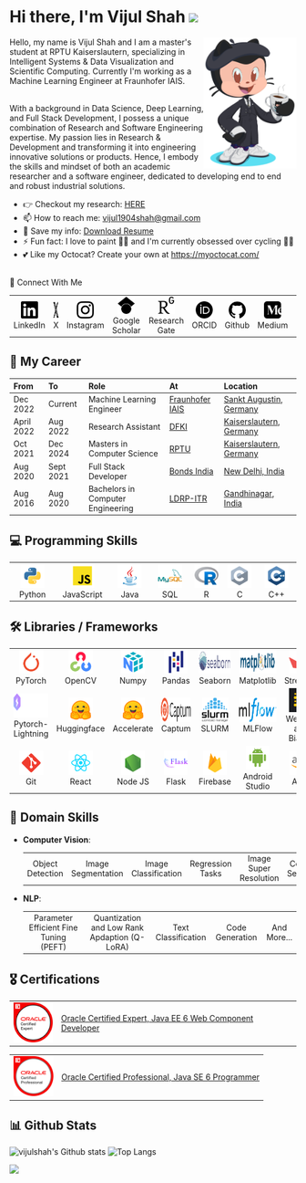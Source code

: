 <!-- ## Hi there 👋 -->

<h1 align="left">Hi there, I'm Vijul Shah <img
src="https://github.com/blackcater/blackcater/raw/main/images/Hi.gif" height="32" /></h1>

<img align='right' src="./media/octocat.png" height="230" />
Hello, my name is Vijul Shah and I am a master's student at RPTU Kaiserslautern, specializing in Intelligent Systems & Data Visualization and Scientific Computing.
Currently I'm working as a Machine Learning Engineer at Fraunhofer IAIS.<br><br>

With a background in Data Science, Deep Learning, and Full Stack Development, I possess a unique combination of Research and Software Engineering expertise. My passion lies in Research & Development and transforming it into engineering innovative solutions or products. Hence, I embody the skills and mindset of both an academic researcher and a software engineer, dedicated to developing end to end and robust industrial solutions.

- 👉 Checkout my research: <a href="https://vijulshah.github.io/" target="_blank">HERE</a><br>
- 📫 How to reach me: <a href="mailto:vijul1904shah@gmail.com" target="_blank">vijul1904shah@gmail.com</a><br>
- 📝 Save my info: <a href="https://github.com/vijulshah/vijulshah/blob/main/media/Vijul_Resume.pdf" target="_blank">Download Resume</a><br>
- ⚡ Fun fact: I love to paint 👨‍🎨 and I'm currently obsessed over cycling 🚴‍♂️<br>
- 💕 Like my Octocat? Create your own at <a href="https://myoctocat.com/" target="_blank">https://myoctocat.com/</a><br><br>
  
🔗 Connect With Me
<table>
  <tr>
    <td align="center" width="48">
      <a href="https://www.linkedin.com/in/vijul-shah-38a774168/" target="_blank">
        <img src="./media/linkedin.svg" alt="LinkedIn" height="30px"/>
      </a>
      <br>LinkedIn
    </td>
    <td align="center" width="48">
      <a href="https://twitter.com/vijul_19" target="_blank">
        <img src="./media/x.svg" alt="X" height="30px"/>
      </a>
      <br>X
    </td>
    <td align="center" width="48">
      <a href="https://instagram.com/https://www.instagram.com/vijul_shah/" target="_blank">
        <img src="./media/instagram.svg" alt="instagram" height="30px"/>
      </a>
      <br>Instagram
    </td>
    <td align="center" width="48">
      <a href="https://scholar.google.com/citations?user=-1r-QeMAAAAJ&hl" target="_blank">
        <img src="./media/googlescholar.svg" alt="googlescholar" height="30px"/>
      </a>
      <br>Google Scholar
    </td>
    <td align="center" width="48">
      <a href="https://www.researchgate.net/profile/Vijul-Shah-2" target="_blank">
        <img src="./media/researchgate.svg" alt="researchgate" height="30px"/>
      </a>
      <br>Research Gate
    </td>
    <td align="center" width="48">
      <a href="https://orcid.org/0009-0008-5174-0793" target="_blank">
        <img src="./media/orcid.svg" alt="orcid" height="30px"/>
      </a>
      <br>ORCID
    </td>
    <td align="center" width="48">
      <a href="https://github.com/vijulshah" target="_blank">
        <img src="./media/github.svg" alt="github" height="30px"/>
      </a>
      <br>Github
    </td>
    <td align="center" width="48">
      <a href="https://medium.com/@vijulshah" target="_blank">
        <img src="./media/medium.svg" alt="medium" height="30px"/>
      </a>
      <br>Medium
    </td>
    <td align="center" width="48">
      <a href="https://www.kaggle.com/vijuls" target="_blank">
        <img src="./media/kaggle.svg" alt="kaggle" height="30px"/>
      </a>
      <br>Kaggle
    </td>
    <td align="center" width="48">
      <a href="https://huggingface.co/vijulshah" target="_blank">
        <img src="./media/huggingface.svg" alt="huggingface" height="30px"/>
      </a>
      <br>Hugging Face
    </td>
  </tr>
</table>

<!-- <p style="align: left">
  <a href="https://www.linkedin.com/in/vijul-shah-38a774168/" target="blank"><img align="center" src="https://raw.githubusercontent.com/rahuldkjain/github-profile-readme-generator/master/src/images/icons/Social/linked-in-alt.svg" alt="vijulshah-linkedin" height="25px" /></a>
  <a href="https://x.com/vijul_19" target="blank"><img align="center" src="https://raw.githubusercontent.com/rahuldkjain/github-profile-readme-generator/master/src/images/icons/Social/twitter.svg" alt="vijulshah-x" height="25px" /></a>
  <a href="https://www.kaggle.com/vijuls" target="blank"><img align="center" src="https://raw.githubusercontent.com/rahuldkjain/github-profile-readme-generator/master/src/images/icons/Social/kaggle.svg" alt="vijulshah-kaggle" height="25px" /></a>
  <a href="https://medium.com/@vijulshah" target="blank"><img align="center" src="https://raw.githubusercontent.com/rahuldkjain/github-profile-readme-generator/master/src/images/icons/Social/medium.svg" alt="vijulshah-medium" height="25px" /></a>
  <a href="/vijul_shah" target="blank"><img align="center" src="https://raw.githubusercontent.com/rahuldkjain/github-profile-readme-generator/master/src/images/icons/Social/instagram.svg" alt="vijulshah-instagram" height="25px" /></a>
  <a href="https://scholar.google.com/citations?user=-1r-QeMAAAAJ&hl" target="blank"><img align="center" src="https://raw.githubusercontent.com/rahuldkjain/github-profile-readme-generator/master/src/images/icons/Social/scholar-google.svg" alt="vijulshah-google-scholar" height="25px" /></a>
  <a href="https://www.researchgate.net/profile/Vijul-Shah-2" target="blank"><img align="center" src="https://raw.githubusercontent.com/rahuldkjain/github-profile-readme-generator/master/src/images/icons/Social/researchgate.svg" alt="vijulshah-researchgate" height="25px" /></a>
  <a href="https://orcid.org/0009-0008-5174-0793" target="blank"><img align="center" src="https://raw.githubusercontent.com/rahuldkjain/github-profile-readme-generator/master/src/images/icons/Social/orc-id.svg" alt="vijulshah-orc-id" height="25px" /></a>
</p> -->

<!-- <img align='right' src='https://octodex.github.com/images/hula_loop_octodex03.gif' width='200'> -->

## 💼 My Career
| From | To | Role | At | Location
|:------- |:--------|:----------------------------------------|:-----------------------------------------------------------------|:----------------|
| Dec 2022 | Current | Machine Learning Engineer |[Fraunhofer IAIS](https://www.iais.fraunhofer.de/) | [Sankt Augustin, Germany](https://g.co/kgs/hxXM6rx)
| April 2022 | Aug 2022 | Research Assistant |[DFKI](https://www.dfki.de/web/) | [Kaiserslautern, Germany](https://g.co/kgs/N6JHi2E)
| Oct 2021 | Dec 2024 | Masters in Computer Science |[RPTU](https://rptu.de/) | [Kaiserslautern, Germany](https://g.co/kgs/N6JHi2E)
| Aug 2020 | Sept 2021 | Full Stack Developer |[Bonds India](https://www.bondsindia.com/) | [New Delhi, India](https://g.co/kgs/kSk798v)
| Aug 2016 | Aug 2020 | Bachelors in Computer Engineering |[LDRP-ITR](https://www.ldrp.ac.in/) | [Gandhinagar, India](https://g.co/kgs/8gc6rHm)


## 💻 Programming Skills

<table>
  <tr>
    <td align="center" width="96">
      <img src="./media/python.svg" alt="Python" height="42px"/>
      <br>Python
    </td>
    <td align="center" width="96">
      <img src="./media/javascript.svg" alt="JavaScript" height="42px"/>
      <br>JavaScript
    </td>
    <td align="center" width="96">
      <img src="./media/java.svg" alt="Java" height="42px"/>
      <br>Java
    </td>
    <td align="center" width="96">
      <img src="./media/sql.svg" alt="SQL" height="42px"/>
      <br>SQL
    </td>
    <td align="center" width="96">
      <img src="./media/r.svg" alt="R" height="42px"/>
      <br>R
    </td>
    <td align="center" width="96">
      <img src="./media/c.svg" alt="C" height="42px"/>
      <br>C
    </td>
    <td align="center" width="96">
      <img src="./media/c++.svg" alt="C++" height="42px"/>
      <br>C++
    </td>
  </tr>
</table>

## 🛠️ Libraries / Frameworks

<table>
  <tr>
    <td align="center" width="96">
      <img src="./media/pytorch.svg" alt="pytorch" height="42px"/>
      <br>PyTorch
    </td>
    <td align="center" width="96">
      <img src="./media/opencv.svg" alt="OpenCV" height="42px"/>
      <br>OpenCV
    </td>
    <td align="center" width="96">
      <img src="./media/numpy.svg" alt="Numpy" height="42px"/>
      <br>Numpy
    </td>
    <td align="center" width="96">
      <img src="./media/pandas.svg" alt="Pandas" height="42px"/>
      <br>Pandas
    </td>
    <td align="center" width="96">
      <img src="./media/seaborn.svg" alt="Seaborn" height="42px"/>
      <br>Seaborn
    </td>
    <td align="center" width="96">
      <img src="./media/matplotlib.svg" alt="Matplotlib" height="42px"/>
      <br>Matplotlib
    </td>
    <td align="center" width="96">
      <img src="./media/streamlit.svg" alt="Streamlit" height="42px"/>
      <br>Streamlit
    </td>
  </tr>
  <tr>
    <td align="center" width="96">
      <img src="./media/pytorch-lightning.svg" alt="Pytorch-Lightning" height="42px"/>
      <br>Pytorch-Lightning
    </td>
    <td align="center" width="96">
      <img src="./media/hugging-face.svg" alt="Huggingface" height="42px"/>
      <br>Huggingface
    </td>
    <td align="center" width="96">
      <img src="./media/hugging-face.svg" alt="Accelerate" height="42px"/>
      <br>Accelerate
    </td>
    <td align="center" width="96">
      <img src="./media/captum.svg" alt="Captum" height="42px"/>
      <br>Captum
    </td>
    <td align="center" width="96">
      <img src="./media/slurm.svg" alt="SLURM" height="42px"/>
      <br>SLURM
    </td>
    <td align="center" width="96">
      <img src="./media/mlflow.png" alt="MLFlow" height="42px"/>
      <br>MLFlow
    </td>
    <td align="center" width="96">
      <img src="./media/wnb.svg" alt="WnB" height="42px"/>
      <br>Weights and Biases
    </td>
  </tr>
  <tr>
    <td align="center" width="96">
      <img src="./media/git-scm.svg" alt="git" height="42px"/>
      <br>Git
    </td>
    <td align="center" width="96">
      <img src="./media/react.svg" alt="React" height="42px"/>
      <br>React
    </td>
    <td align="center" width="96">
      <img src="./media/node.svg" alt="Node.js" height="42px"/>
      <br>Node JS
    </td>
    <td align="center" width="96">
      <img src="./media/flask.svg" alt="Flask" height="42px"/>
      <br>Flask
    </td>
    <td align="center" width="96">
      <img src="./media/firebase.svg" alt="firebase" height="42px"/>
      <br>Firebase
    </td>
    <td align="center" width="96">
      <img src="./media/android.svg" alt="Android" height="42px"/>
      <br>Android Studio
    </td>
    <td align="center" width="96">
      <img src="./media/aws.svg" alt="AWS" height="42px"/>
      <br>AWS
    </td>
  </tr>
</table>

## 🏹 Domain Skills

- **Computer Vision**: 
  <table>
    <tr>
      <td align="center" width="48">
        Object Detection
      </td>
      <td align="center" width="48">
        Image Segmentation
      </td>
      <td align="center" width="48">
        Image Classification
      </td>
      <td align="center" width="48">
        Regression Tasks
      </td>
      <td align="center" width="48">
        Image Super Resolution
      </td>
      <td align="center" width="48">
        Coreset Selection
      </td>
      <td align="center" width="48">
        Dataset Distillation
      </td>
      <td align="center" width="48">
        And More...
      </td>
    </tr>
  </table>

- **NLP**: 
  <table>
    <tr>
      <td align="center" width="200">
        Parameter Efficient Fine Tuning (PEFT)
      </td>
      <td align="center" width="200">
        Quantization and Low Rank Apdaption (Q-LoRA)
      </td>
      <td align="center" width="96">
        Text Classification
      </td>
      <td align="center" width="96">
        Code Generation
      </td>
      <td align="center" width="48">
        And More...
      </td>
    </tr>
  </table>

## 🎖️ Certifications

<table>
  <tr>
    <td align="left">
      <a href="https://www.credly.com/users/vijul-shah" target="_blank">
        <img src="./media/oracle-certified-expert-java-ee-6-web-component-developer.png" alt="oracle-certified-expert-java-ee-6-web-component-developer" height="70px"/>
      </a>
    </td>
    <td align="left">
      <a href="https://www.credly.com/users/vijul-shah" target="_blank">
        Oracle Certified Expert, Java EE 6 Web Component Developer
      </a>
    </td>
  </tr>
</table>

<table>
  <tr>
    <td align="left">
      <a href="https://www.credly.com/users/vijul-shah" target="_blank">
        <img src="./media/oracle-certified-professional-java-se-6-programmer.png" alt="oracle-certified-professional-java-se-6-programmer" height="70px"/>
      </a>
    </td>
    <td align="left">
      <a href="https://www.credly.com/users/vijul-shah" target="_blank">
        Oracle Certified Professional, Java SE 6 Programmer
      </a>
    </td>
  </tr>
</table>

##  📊 Github Stats

<!-- ![vijulshah's Github stats](https://bad-apple-github-readme.vercel.app/api?show_bg=1&username=vijulshah&show_icons=true) -->

![vijulshah's Github stats](https://github-readme-stats.vercel.app/api?username=vijulshah&show_icons=true)
![Top Langs](https://github-readme-stats.vercel.app/api/top-langs/?username=vijulshah&hide=TeX&layout=compact)

<img src="https://github-profile-trophy.vercel.app/?username=vijulshah">

<!--
Here are some ideas to get you started:

- 🔭 I’m currently working on ...
- 🌱 I’m currently learning ...
- 👯 I’m looking to collaborate on ...
- 🤔 I’m looking for help with ...
- 💬 Ask me about ...
- 📫 How to reach me: ...
- 😄 Pronouns: ...
- ⚡ Fun fact: ...
-->
